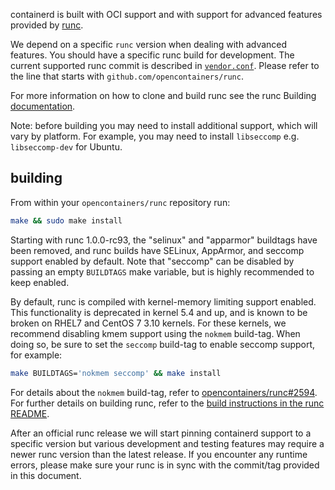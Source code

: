 containerd is built with OCI support and with support for advanced features provided by [runc](https://github.com/opencontainers/runc).

We depend on a specific `runc` version when dealing with advanced features.  You should have a specific runc build for development.  The current supported runc commit is described in [`vendor.conf`](vendor.conf). Please refer to the line that starts with `github.com/opencontainers/runc`.

For more information on how to clone and build runc see the runc Building [documentation](https://github.com/opencontainers/runc#building).

Note: before building you may need to install additional support, which will vary by platform. For example, you may need to install `libseccomp` e.g. `libseccomp-dev` for Ubuntu.

## building

From within your `opencontainers/runc` repository run:

```bash
make && sudo make install
```

Starting with runc 1.0.0-rc93, the "selinux" and "apparmor" buildtags have been
removed, and runc builds have SELinux, AppArmor, and seccomp support enabled
by default. Note that "seccomp" can be disabled by passing an empty `BUILDTAGS`
make variable, but is highly recommended to keep enabled.

By default, runc is compiled with kernel-memory limiting support enabled. This
functionality is deprecated in kernel 5.4 and up, and is known to be broken on
RHEL7 and CentOS 7 3.10 kernels. For these kernels, we recommend disabling kmem
support using the `nokmem` build-tag. When doing so, be sure to set the `seccomp`
build-tag to enable seccomp support, for example:

```sh
make BUILDTAGS='nokmem seccomp' && make install
```

For details about the `nokmem` build-tag, refer to [opencontainers/runc#2594](https://github.com/opencontainers/runc/pull/2594).
For further details on building runc, refer to the [build instructions in the runc README](https://github.com/opencontainers/runc#building).

After an official runc release we will start pinning containerd support to a specific version but various development and testing features may require a newer runc version than the latest release.  If you encounter any runtime errors, please make sure your runc is in sync with the commit/tag provided in this document.
